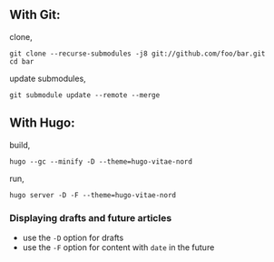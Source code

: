 ## With Git:

clone,
```
git clone --recurse-submodules -j8 git://github.com/foo/bar.git
cd bar
```

update submodules,
```
git submodule update --remote --merge
```

## With Hugo:

build,

```
hugo --gc --minify -D --theme=hugo-vitae-nord
```

run,

```
hugo server -D -F --theme=hugo-vitae-nord
```

### Displaying drafts and future articles

- use the `-D` option for drafts
- use the `-F` option for content with `date` in the future
